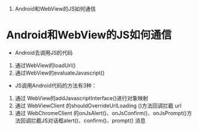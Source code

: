 1. Android和WebView的JS如何通信

# Android和WebView的JS如何通信

* Android去调用JS的代码

1. 通过WebView的loadUrl() 
2. 通过WebView的evaluateJavascript()

* JS调用Android代码的方法有3种：

1. 通过 WebView的addJavascriptInterface()进行对象映射 
2. 通过 WebViewClient 的shouldOverrideUrlLoading ()方法回调拦截 url 
3. 通过 WebChromeClient 的onJsAlert()、onJsConfirm()、onJsPrompt()方法回调拦截JS对话框alert()、confirm()、prompt() 消息